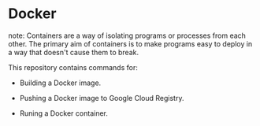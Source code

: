 # Docker

note: Containers are a way of isolating programs or processes from each other. The primary aim of containers is to make programs easy to deploy in a way that doesn't cause them to break.

This repository contains commands for:

- Building a Docker image.

- Pushing a Docker image to Google Cloud Registry.

- Runing a Docker container.
